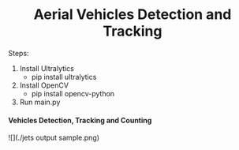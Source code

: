 <H1 align="center">
Aerial Vehicles Detection and Tracking </H1>

Steps:
1. Install Ultralytics
   * pip install ultralytics
2. Install OpenCV
   * pip install opencv-python
3. Run main.py


#### Vehicles Detection, Tracking and Counting 

![](./jets output sample.png)
